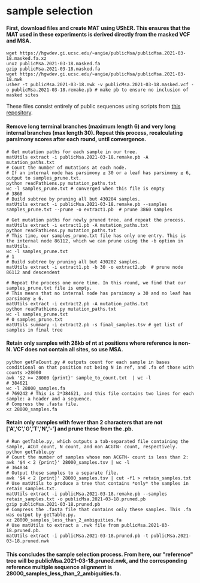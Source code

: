 # sample selection

#### First, download files and create MAT using UShER. This ensures that the MAT used in these experiments is derived directly from the masked VCF and MSA.
```
wget https://hgwdev.gi.ucsc.edu/~angie/publicMsa/publicMsa.2021-03-18.masked.fa.xz  
unxz publicMsa.2021-03-18.masked.fa  
gzip publicMsa.2021-03-18.masked.fa  
wget https://hgwdev.gi.ucsc.edu/~angie/publicMsa/publicMsa.2021-03-18.nwk  
usher -t publicMsa.2021-03-18.nwk -v publicMsa.2021-03-18.masked.vcf -o publicMsa.2021-03-18.remake.pb # make pb to ensure no inclusion of masked sites
```

These files consist entirely of public sequences using scripts from [this repository](https://github.com/roblanf/sarscov2phylo).

#### Remove long terminal branches (maximum length 6) and very long internal branches (max length 30). Repeat this process, recalculating parsimony scores after each round, until convergence.
```
# Get mutation paths for each sample in our tree.
matUtils extract -i publicMsa.2021-03-18.remake.pb -A mutation_paths.txt  
# Count the number of mutations at each node. 
# If an internal node has parsimony ≥ 30 or a leaf has parsimony ≥ 6, output to samples_prune.txt.
python readPathLens.py mutation_paths.txt  
wc -l samples_prune.txt # converged when this file is empty
# 3860   
# Build subtree by pruning all but 430204 samples.
matUtils extract -i publicMsa.2021-03-18.remake.pb --samples samples_prune.txt --prune -o extract1.pb  # prune 3860 samples

# Get mutation paths for newly pruned tree, and repeat the process.
matUtils extract -i extract1.pb -A mutation_paths.txt  
python readPathLens.py mutation_paths.txt  
# This time, our samples_prune.txt file has only one entry. This is the internal node 86112, which we can prune using the -b option in matUtils.
wc -l samples_prune.txt  
# 1 
# Build subtree by pruning all but 430202 samples.
matUtils extract -i extract1.pb -b 30 -o extract2.pb  # prune node 86112 and descendent

# Repeat the process one more time. In this round, we find that our samples_prune.txt file is empty.
# This means that no internal node has parsimony ≥ 30 and no leaf has parsimony ≥ 6.
matUtils extract -i extract2.pb -A mutation_paths.txt  
python readPathLens.py mutation_paths.txt  
wc -l samples_prune.txt  
# 0 samples_prune.txt
matUtils summary -i extract2.pb -s final_samples.tsv # get list of samples in final tree  
```

#### Retain only samples with 28kb of nt at positions where reference is non-N. VCF does not contain all sites, so use MSA.
```
python getFaCount.py # outputs count for each sample in bases conditional on that position not being N in ref, and .fa of those with counts >28000  
awk '$2 >= 28000 {print}' sample_to_count.txt  | wc -l  
# 384621  
wc -l 28000_samples.fa  
# 769242 # This is 2*384621, and this file contains two lines for each sample: a header and a sequence.  
# Compress the .fasta file.
xz 28000_samples.fa 
```

#### Retain only samples with fewer than 2 characters that are not ['A','C','G','T','N','-'] and prune these from the .pb.
```
# Run getTable.py, which outputs a tab-separated file containing the sample, ACGT count, N count, and non ACGTN- count, respectively.
python getTable.py  
# Count the number of samples whose non ACGTN- count is less than 2:
awk '$4 < 2 {print}' 28000_samples.tsv | wc -l  
# 364834  
# Output these samples to a separate file.
awk '$4 < 2 {print}' 28000_samples.tsv | cut -f1 > retain_samples.txt  
# Use matUtils to produce a tree that contains *only* the samples in retain_samples.txt.
matUtils extract -i publicMsa.2021-03-18.remake.pb --samples retain_samples.txt -o publicMsa.2021-03-18.pruned.pb  
gzip publicMsa.2021-03-18.pruned.pb
# Compress the .fasta file that contains only these samples. This .fa was output by getTable.py.
xz 28000_samples_less_than_2_ambiguities.fa 
# Use matUtils to extract a .nwk file from publicMsa.2021-03-18.pruned.pb.
matUtils extract -i publicMsa.2021-03-18.pruned.pb -t publicMsa.2021-03-18.pruned.nwk  
```

#### This concludes the sample selection process. From here, our "reference" tree will be publicMsa.2021-03-18.pruned.nwk, and the corresponding reference multiple sequence alignment is 28000_samples_less_than_2_ambiguities.fa.
